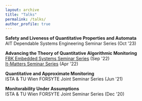 ```yaml
---
layout: archive
title: "Talks"
permalink: /talks/
author_profile: true
---
```


**Safety and Liveness of Quantitative Properties and Automata**\
AIT Dependable Systems Engineering Seminar Series (Oct '23)

**Advancing the Theory of Quantitative Algorithmic Monitoring**\
[FBK Embedded Systems Seminar Series](https://es.fbk.eu/) (Sep '22)\
[It-Matters Seminar Series](http://itmatters.imtlucca.it/) (Apr '22)

**Quantitative and Approximate Monitoring**\
ISTA & TU Wien FORSYTE Joint Seminar Series (Jun '21)

**Monitorability Under Assumptions**\
ISTA & TU Wien FORSYTE Joint Seminar Series (Dec '20)